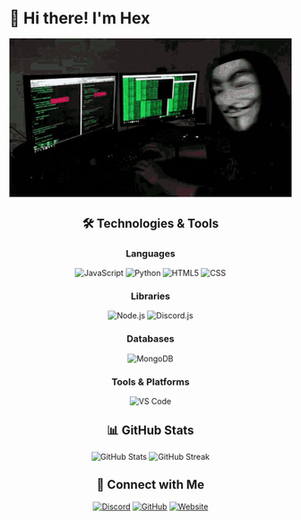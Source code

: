 # 👋 Hi there! I'm Hex

<div align="center">
  <img src="https://github.com/ast4aaaa/ast4aaaa/blob/main/hotz-hacker.gif" alt="Suggestions Bot Banner" width="600"/>

## 🛠️ Technologies & Tools

### Languages
![JavaScript](https://img.shields.io/badge/JavaScript-F7DF1E?style=for-the-badge&logo=javascript&logoColor=black)
![Python](https://img.shields.io/badge/Python-3776AB?style=for-the-badge&logo=python&logoColor=white)
![HTML5](https://img.shields.io/badge/HTML5-E34F26?style=for-the-badge&logo=html5&logoColor=white)
![CSS](https://img.shields.io/badge/CSS-1572B6?style=for-the-badge&logo=css3&logoColor=white)

### Libraries

![Node.js](https://img.shields.io/badge/Node.js-43853D?style=for-the-badge&logo=node.js&logoColor=white)
![Discord.js](https://img.shields.io/badge/Discord.js-5865F2?style=for-the-badge&logo=discord&logoColor=white)

### Databases
![MongoDB](https://img.shields.io/badge/MongoDB-4EA94B?style=for-the-badge&logo=mongodb&logoColor=white)

### Tools & Platforms
![VS Code](https://img.shields.io/badge/VS_Code-0078D4?style=for-the-badge&logo=visual%20studio%20code&logoColor=white)

## 📊 GitHub Stats

<div align="center">
  <img src="https://github-readme-stats.vercel.app/api?username=ast4aaaa&show_icons=true&theme=radical" alt="GitHub Stats" />
  <img src="https://github-readme-streak-stats.herokuapp.com/?user=ast4aaaa&theme=radical" alt="GitHub Streak" />
</div>


## 🤝 Connect with Me

<div align="center">
  
[![Discord](https://img.shields.io/badge/..%231234-5865F2?style=for-the-badge&logo=discord&logoColor=white)](https://discord.com/users/9hex_)
[![GitHub](https://img.shields.io/badge/GitHub-Follow-181717?style=for-the-badge&logo=github&logoColor=white)](https://github.com/ast4aaaa)
[![Website](https://img.shields.io/badge/Website-Visit-FF7139?style=for-the-badge&logo=Firefox-Browser&logoColor=white)](https://hexno1.netlify.app)

</div>
